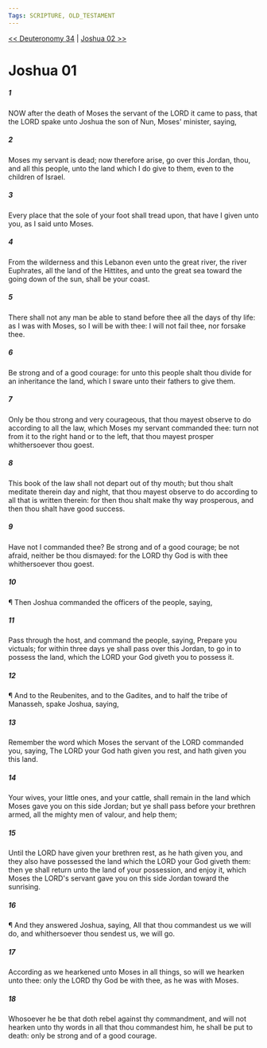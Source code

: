 ```yaml
---
Tags: SCRIPTURE, OLD_TESTAMENT
---
```


[<< Deuteronomy 34](OLD_TESTAMENT/05_Deuteronomy/Deuteronomy_34.md) | [Joshua 02 >>](OLD_TESTAMENT/06_Joshua/Joshua_02.md)

# Joshua 01

##### 1

NOW after the death of Moses the servant of the LORD it came to pass, that the LORD spake unto Joshua the son of Nun, Moses' minister, saying,

##### 2

Moses my servant is dead; now therefore arise, go over this Jordan, thou, and all this people, unto the land which I do give to them, even to the children of Israel.

##### 3

Every place that the sole of your foot shall tread upon, that have I given unto you, as I said unto Moses.

##### 4

From the wilderness and this Lebanon even unto the great river, the river Euphrates, all the land of the Hittites, and unto the great sea toward the going down of the sun, shall be your coast.

##### 5

There shall not any man be able to stand before thee all the days of thy life: as I was with Moses, so I will be with thee: I will not fail thee, nor forsake thee.

##### 6

Be strong and of a good courage: for unto this people shalt thou divide for an inheritance the land, which I sware unto their fathers to give them.

##### 7

Only be thou strong and very courageous, that thou mayest observe to do according to all the law, which Moses my servant commanded thee: turn not from it to the right hand or to the left, that thou mayest prosper whithersoever thou goest.

##### 8

This book of the law shall not depart out of thy mouth; but thou shalt meditate therein day and night, that thou mayest observe to do according to all that is written therein: for then thou shalt make thy way prosperous, and then thou shalt have good success.

##### 9

Have not I commanded thee? Be strong and of a good courage; be not afraid, neither be thou dismayed: for the LORD thy God is with thee whithersoever thou goest.

##### 10

¶ Then Joshua commanded the officers of the people, saying,

##### 11

Pass through the host, and command the people, saying, Prepare you victuals; for within three days ye shall pass over this Jordan, to go in to possess the land, which the LORD your God giveth you to possess it.

##### 12

¶ And to the Reubenites, and to the Gadites, and to half the tribe of Manasseh, spake Joshua, saying,

##### 13

Remember the word which Moses the servant of the LORD commanded you, saying, The LORD your God hath given you rest, and hath given you this land.

##### 14

Your wives, your little ones, and your cattle, shall remain in the land which Moses gave you on this side Jordan; but ye shall pass before your brethren armed, all the mighty men of valour, and help them;

##### 15

Until the LORD have given your brethren rest, as he hath given you, and they also have possessed the land which the LORD your God giveth them: then ye shall return unto the land of your possession, and enjoy it, which Moses the LORD's servant gave you on this side Jordan toward the sunrising.

##### 16

¶ And they answered Joshua, saying, All that thou commandest us we will do, and whithersoever thou sendest us, we will go.

##### 17

According as we hearkened unto Moses in all things, so will we hearken unto thee: only the LORD thy God be with thee, as he was with Moses.

##### 18

Whosoever he be that doth rebel against thy commandment, and will not hearken unto thy words in all that thou commandest him, he shall be put to death: only be strong and of a good courage.
